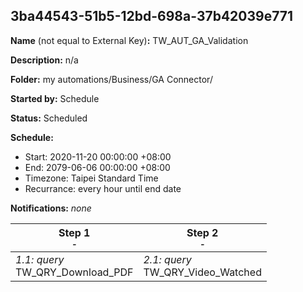 ## 3ba44543-51b5-12bd-698a-37b42039e771

**Name** (not equal to External Key)**:** TW_AUT_GA_Validation

**Description:** n/a

**Folder:** my automations/Business/GA Connector/

**Started by:** Schedule

**Status:** Scheduled

**Schedule:**

* Start: 2020-11-20 00:00:00 +08:00
* End: 2079-06-06 00:00:00 +08:00
* Timezone: Taipei Standard Time
* Recurrance: every hour until end date

**Notifications:** _none_


| Step 1<br>_<small>-</small>_ | Step 2<br>_<small>-</small>_ |
| --- | --- |
| _1.1: query_<br>TW_QRY_Download_PDF | _2.1: query_<br>TW_QRY_Video_Watched |
